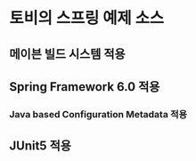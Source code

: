 # 토비의 스프링 예제 소스
## 메이븐 빌드 시스템 적용
## Spring Framework 6.0 적용
### Java based Configuration Metadata 적용
## JUnit5 적용
